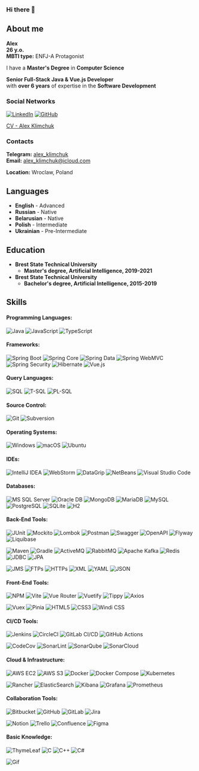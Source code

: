 ### Hi there 👋

## About me
**Alex** \
**26 y.o.** \
**MBTI type:** ENFJ-A Protagonist 

I have a **Master's Degree** in **Computer Science** 

**Senior Full-Stack Java & Vue.js Developer** \
with **over 6 years** of expertise in the **Software Development** 

### Social Networks
[![LinkedIn](https://img.shields.io/badge/LinkedIn-0077B5?style=for-the-badge&logo=linkedin&logoColor=white)](https://www.linkedin.com/in/alex-klimchuk) 
[![GitHub](https://img.shields.io/badge/GitHub-181717?style=for-the-badge&logo=github&logoColor=white)](https://github.com/aliaksandr-klimchuk) 


[CV - Alex Klimchuk](https://drive.google.com/file/d/1UyX_4sje8_CWemvfoUcfwoV-hc1rij_m/view?usp=sharing) 

### Contacts
**Telegram:** [alex_klimchuk](https://t.me/alex_klimchuk) \
**Email:** [alex_klimchuk@icloud.com](mailto:alex_klimchuk@icloud.com) 

**Location:** Wroclaw, Poland

## Languages
* **English** - Advanced
* **Russian** - Native
* **Belarusian** - Native
* **Polish** - Intermediate
* **Ukrainian** - Pre-Intermediate

## Education
* **Brest State Technical University**
    + **Master's degree, Artificial Intelligence, 2019-2021**
* **Brest State Technical University**
    + **Bachelor's degree, Artificial Intelligence, 2015-2019**

## Skills
#### Programming Languages:
![Java](https://img.shields.io/badge/Java-007396?style=for-the-badge&logo=coffeescript&logoColor=white)
![JavaScript](https://img.shields.io/badge/JavaScript-F7DF1E?style=for-the-badge&logo=javascript&logoColor=black) 
![TypeScript](https://img.shields.io/badge/TypeScript-007ACC?style=for-the-badge&logo=typescript&logoColor=white) 
  
#### Frameworks:
![Spring Boot](https://img.shields.io/badge/Spring_Boot-6DB33F?style=for-the-badge&logo=spring-boot&logoColor=white) 
![Spring Core](https://img.shields.io/badge/Spring_Core-6DB33F?style=for-the-badge&logo=spring&logoColor=white) 
![Spring Data](https://img.shields.io/badge/Spring_Data-6DB33F?style=for-the-badge&logo=spring&logoColor=white) 
![Spring WebMVC](https://img.shields.io/badge/Spring_WebMVC-6DB33F?style=for-the-badge&logo=spring&logoColor=white) 
![Spring Security](https://img.shields.io/badge/Spring_Security-6DB33F?style=for-the-badge&logo=spring-security&logoColor=white) 
![Hibernate](https://img.shields.io/badge/Hibernate-59666C?style=for-the-badge&logo=hibernate&logoColor=white) 
![Vue.js](https://img.shields.io/badge/Vue.js-4FC08D?style=for-the-badge&logo=vue.js&logoColor=white) 
  
#### Query Languages:
![SQL](https://img.shields.io/badge/SQL-4479A1?style=for-the-badge&logo=sql&logoColor=white) 
![T-SQL](https://img.shields.io/badge/T--SQL-4479A1?style=for-the-badge&logo=microsoft-sql-server&logoColor=white) 
![PL-SQL](https://img.shields.io/badge/PL--SQL-F80000?style=for-the-badge&logo=oracle&logoColor=white) 
  
#### Source Control:
![Git](https://img.shields.io/badge/Git-F05032?style=for-the-badge&logo=git&logoColor=white) 
![Subversion](https://img.shields.io/badge/Subversion-809CC9?style=for-the-badge&logo=subversion&logoColor=white) 
  
#### Operating Systems:
![Windows](https://img.shields.io/badge/Windows-0078D6?style=for-the-badge&logo=windows&logoColor=white)
![macOS](https://img.shields.io/badge/macOS-000000?style=for-the-badge&logo=apple&logoColor=white) 
![Ubuntu](https://img.shields.io/badge/Ubuntu-E95420?style=for-the-badge&logo=ubuntu&logoColor=white) 
  
#### IDEs:
![IntelliJ IDEA](https://img.shields.io/badge/IntelliJ_IDEA-000000?style=for-the-badge&logo=intellij-idea&logoColor=white) 
![WebStorm](https://img.shields.io/badge/WebStorm-000000?style=for-the-badge&logo=webstorm&logoColor=white) 
![DataGrip](https://img.shields.io/badge/DataGrip-000000?style=for-the-badge&logo=datagrip&logoColor=white) 
![NetBeans](https://img.shields.io/badge/NetBeans-1B6AC6?style=for-the-badge&logo=apache-netbeans-ide&logoColor=white) 
![Visual Studio Code](https://img.shields.io/badge/Visual_Studio_Code-007ACC?style=for-the-badge&logo=visual-studio-code&logoColor=white) 
  
#### Databases:
![MS SQL Server](https://img.shields.io/badge/MS_SQL_Server-CC2927?style=for-the-badge&logo=microsoft-sql-server&logoColor=white) 
![Oracle DB](https://img.shields.io/badge/Oracle_DB-F80000?style=for-the-badge&logo=oracle&logoColor=white) 
![MongoDB](https://img.shields.io/badge/MongoDB-47A248?style=for-the-badge&logo=mongodb&logoColor=white) 
![MariaDB](https://img.shields.io/badge/MariaDB-003545?style=for-the-badge&logo=mariadb&logoColor=white) 
![MySQL](https://img.shields.io/badge/MySQL-4479A1?style=for-the-badge&logo=mysql&logoColor=white) 
![PostgreSQL](https://img.shields.io/badge/PostgreSQL-336791?style=for-the-badge&logo=postgresql&logoColor=white) 
![SQLite](https://img.shields.io/badge/SQLite-003B57?style=for-the-badge&logo=sqlite&logoColor=white) 
![H2](https://img.shields.io/badge/H2-003B57?style=for-the-badge&logo=h2&logoColor=yellow) 
  
#### Back-End Tools:
![JUnit](https://img.shields.io/badge/JUnit-25A162?style=for-the-badge&logo=junit5&logoColor=white) 
![Mockito](https://img.shields.io/badge/Mockito-47A248?style=for-the-badge&logo=mockito&logoColor=white) 
![Lombok](https://img.shields.io/badge/Lombok-CA0C00?style=for-the-badge&logo=lombok&logoColor=white) 
![Postman](https://img.shields.io/badge/Postman-FF6C37?style=for-the-badge&logo=postman&logoColor=white) 
![Swagger](https://img.shields.io/badge/Swagger-85EA2D?style=for-the-badge&logo=swagger&logoColor=black) 
![OpenAPI](https://img.shields.io/badge/OpenAPI-85EA2D?style=for-the-badge&logo=openapiinitiative&logoColor=black) 
![Flyway](https://img.shields.io/badge/Flyway-CC0200?style=for-the-badge&logo=flyway&logoColor=white) 
![Liquibase](https://img.shields.io/badge/Liquibase-2962FF?style=for-the-badge&logo=liquibase&logoColor=white) 
  
![Maven](https://img.shields.io/badge/Maven-C71A36?style=for-the-badge&logo=apache-maven&logoColor=white) 
![Gradle](https://img.shields.io/badge/Gradle-02303A?style=for-the-badge&logo=gradle&logoColor=white) 
![ActiveMQ](https://img.shields.io/badge/ActiveMQ-FF6600?style=for-the-badge&logo=activemq&logoColor=white) 
![RabbitMQ](https://img.shields.io/badge/RabbitMQ-FF6600?style=for-the-badge&logo=rabbitmq&logoColor=white) 
![Apache Kafka](https://img.shields.io/badge/Apache_Kafka-231F20?style=for-the-badge&logo=apache-kafka&logoColor=white) 
![Redis](https://img.shields.io/badge/Redis-DC382D?style=for-the-badge&logo=redis&logoColor=white) 
![JDBC](https://img.shields.io/badge/JDBC-4479A1?style=for-the-badge&logo=oracle&logoColor=white) 
![JPA](https://img.shields.io/badge/JPA-6DB33F?style=for-the-badge&logo=spring&logoColor=white) 
  
![JMS](https://img.shields.io/badge/JMS-FC7303?style=for-the-badge&logo=jms&logoColor=white) 
![FTPs](https://img.shields.io/badge/FTPs-0066CC?style=for-the-badge&logo=ftp&logoColor=white) 
![HTTPs](https://img.shields.io/badge/HTTPs-005571?style=for-the-badge&logo=https&logoColor=white) 
![XML](https://img.shields.io/badge/XML-E34F26?style=for-the-badge&logo=xml&logoColor=white) 
![YAML](https://img.shields.io/badge/YAML-FF6600?style=for-the-badge&logo=yaml&logoColor=white) 
![JSON](https://img.shields.io/badge/JSON-000000?style=for-the-badge&logo=json&logoColor=white) 
  
#### Front-End Tools:
![NPM](https://img.shields.io/badge/NPM-CB3837?style=for-the-badge&logo=npm&logoColor=white) 
![Vite](https://img.shields.io/badge/Vite-646CFF?style=for-the-badge&logo=vite&logoColor=white) 
![Vue Router](https://img.shields.io/badge/Vue_Router-4FC08D?style=for-the-badge&logo=vue.js&logoColor=white) 
![Vuetify](https://img.shields.io/badge/Vuetify-1867C0?style=for-the-badge&logo=vuetify&logoColor=white) 
![Tippy](https://img.shields.io/badge/Tippy-000000?style=for-the-badge&logo=tippy&logoColor=white) 
![Axios](https://img.shields.io/badge/Axios-5A29E4?style=for-the-badge&logo=axios&logoColor=white) 
  
![Vuex](https://img.shields.io/badge/Vuex-4FC08D?style=for-the-badge&logo=vue.js&logoColor=white) 
![Pinia](https://img.shields.io/badge/Pinia-EFDC2E?style=for-the-badge&logo=pinia&logoColor=black) 
![HTML5](https://img.shields.io/badge/HTML5-E34F26?style=for-the-badge&logo=html5&logoColor=white) 
![CSS3](https://img.shields.io/badge/CSS3-1572B6?style=for-the-badge&logo=css3&logoColor=white) 
![Windi CSS](https://img.shields.io/badge/Windi_CSS-48B0F1?style=for-the-badge&logo=windicss&logoColor=white) 
  
#### CI/CD Tools:
![Jenkins](https://img.shields.io/badge/Jenkins-D24939?style=for-the-badge&logo=jenkins&logoColor=white) 
![CircleCI](https://img.shields.io/badge/CircleCI-343434?style=for-the-badge&logo=circleci&logoColor=white) 
![GitLab CI/CD](https://img.shields.io/badge/GitLab_CI/CD-FC6D26?style=for-the-badge&logo=gitlab&logoColor=white) 
![GitHub Actions](https://img.shields.io/badge/GitHub_Actions-2088FF?style=for-the-badge&logo=github-actions&logoColor=white) 
  
![CodeCov](https://img.shields.io/badge/CodeCov-F01F7A?style=for-the-badge&logo=codecov&logoColor=white) 
![SonarLint](https://img.shields.io/badge/SonarLint-CB3032?style=for-the-badge&logo=sonarlint&logoColor=white) 
![SonarQube](https://img.shields.io/badge/SonarQube-4E9BCD?style=for-the-badge&logo=sonarqube&logoColor=white) 
![SonarCloud](https://img.shields.io/badge/SonarCloud-F3702A?style=for-the-badge&logo=sonarcloud&logoColor=white) 
  
#### Cloud & Infrastructure:
![AWS EC2](https://img.shields.io/badge/AWS_EC2-FF9900?style=for-the-badge&logo=amazon-ec2&logoColor=white) 
![AWS S3](https://img.shields.io/badge/AWS_S3-569A31?style=for-the-badge&logo=amazon-s3&logoColor=white) 
![Docker](https://img.shields.io/badge/Docker-2496ED?style=for-the-badge&logo=docker&logoColor=white) 
![Docker Compose](https://img.shields.io/badge/Docker_Compose-2496ED?style=for-the-badge&logo=docker-compose&logoColor=white) 
![Kubernetes](https://img.shields.io/badge/Kubernetes-326CE5?style=for-the-badge&logo=kubernetes&logoColor=white) 
  
![Rancher](https://img.shields.io/badge/Rancher-0075A8?style=for-the-badge&logo=rancher&logoColor=white) 
![ElasticSearch](https://img.shields.io/badge/ElasticSearch-005571?style=for-the-badge&logo=elasticsearch&logoColor=white) 
![Kibana](https://img.shields.io/badge/Kibana-005571?style=for-the-badge&logo=kibana&logoColor=white) 
![Grafana](https://img.shields.io/badge/Grafana-F46800?style=for-the-badge&logo=grafana&logoColor=white) 
![Prometheus](https://img.shields.io/badge/Prometheus-E6522C?style=for-the-badge&logo=prometheus&logoColor=white) 
  
#### Collaboration Tools:
![Bitbucket](https://img.shields.io/badge/Bitbucket-0052CC?style=for-the-badge&logo=bitbucket&logoColor=white) 
![GitHub](https://img.shields.io/badge/GitHub-181717?style=for-the-badge&logo=github&logoColor=white) 
![GitLab](https://img.shields.io/badge/GitLab-FC6D26?style=for-the-badge&logo=gitlab&logoColor=white) 
![Jira](https://img.shields.io/badge/Jira-0052CC?style=for-the-badge&logo=jira&logoColor=white) 
  
![Notion](https://img.shields.io/badge/Notion-000000?style=for-the-badge&logo=notion&logoColor=white) 
![Trello](https://img.shields.io/badge/Trello-0079BF?style=for-the-badge&logo=trello&logoColor=white) 
![Confluence](https://img.shields.io/badge/Confluence-172B4D?style=for-the-badge&logo=confluence&logoColor=white) 
![Figma](https://img.shields.io/badge/Figma-F24E1E?style=for-the-badge&logo=figma&logoColor=white) 
  
#### Basic Knowledge:
![ThymeLeaf](https://img.shields.io/badge/ThymeLeaf-005F0F?style=for-the-badge&logo=thymeleaf&logoColor=white) 
![C](https://img.shields.io/badge/C-A8B9CC?style=for-the-badge&logo=c&logoColor=black) 
![C++](https://img.shields.io/badge/C++-00599C?style=for-the-badge&logo=cplusplus&logoColor=white) 
![C#](https://img.shields.io/badge/C%23-239120?style=for-the-badge&logo=c-sharp&logoColor=white) 

![Gif](https://user-images.githubusercontent.com/94010184/154801518-49ee9ecb-0ddb-4325-9069-d0afeaec691c.gif)

